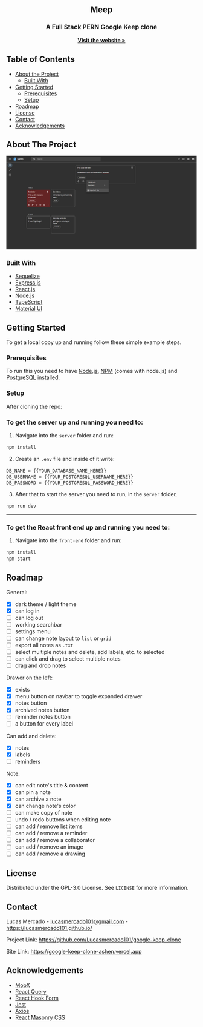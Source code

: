 <!-- PROJECT LOGO -->
<br />
<p align="center">
    <h2 align="center">Meep</h1>

  <h3 align="center">A Full Stack PERN Google Keep clone</h3>

  <p align="center">
    <a href="https://google-keep-clone-ashen.vercel.app"><strong>Visit the website »</strong></a>
  </p>
</p>

<!-- TABLE OF CONTENTS -->

## Table of Contents

- [About the Project](#about-the-project)
  - [Built With](#built-with)
- [Getting Started](#getting-started)
  - [Prerequisites](#prerequisites)
  - [Setup](#setup)
- [Roadmap](#roadmap)
- [License](#license)
- [Contact](#contact)
- [Acknowledgements](#acknowledgements)

<!-- ABOUT THE PROJECT -->

## About The Project

[![Notes App](/images/preview.png)](https://google-keep-clone-ashen.vercel.app)<br />

### Built With

- [Sequelize](https://sequelize.org/)
- [Express.js](https://expressjs.com/)
- [React.js](https://reactjs.org/)
- [Node.js](https://nodejs.org/en/)
- [TypeScript](https://www.typescriptlang.org/)
- [Material UI](https://material-ui.com/)

<!-- GETTING STARTED -->

## Getting Started

To get a local copy up and running follow these simple example steps.

### Prerequisites

To run this you need to have [Node.js](https://node.js.org/), [NPM](https://www.npmjs.com/) (comes with node.js) and [PostgreSQL](https://www.postgresql.org/) installed.

### Setup

After cloning the repo:

### To get the server up and running you need to:

1. Navigate into the `server` folder and run:

```sh
npm install
```

2. Create an `.env` file and inside of it write:

```
DB_NAME = {{YOUR_DATABASE_NAME_HERE}}
DB_USERNAME = {{YOUR_POSTGRESQL_USERNAME_HERE}}
DB_PASSWORD = {{YOUR_POSTGRESQL_PASSWORD_HERE}}
```

3. After that to start the server you need to run, in the `server` folder,

```sh
npm run dev
```

---

### To get the React front end up and running you need to:

1. Navigate into the `front-end` folder and run:

```sh
npm install
npm start
```

<!-- ROADMAP -->

## Roadmap

General:

- [x] dark theme / light theme
- [x] can log in
- [ ] can log out
- [ ] working searchbar
- [ ] settings menu
- [ ] can change note layout to `list` or `grid`
- [ ] export all notes as `.txt`
- [ ] select multiple notes and delete, add labels, etc. to selected
- [ ] can click and drag to select multiple notes
- [ ] drag and drop notes

Drawer on the left:

- [x] exists
- [x] menu button on navbar to toggle expanded drawer
- [x] notes button
- [x] archived notes button
- [ ] reminder notes button
- [ ] a button for every label

Can add and delete:

- [x] notes
- [x] labels
- [ ] reminders

Note:

- [x] can edit note's title & content
- [x] can pin a note
- [x] can archive a note
- [x] can change note's color
- [ ] can make copy of note
- [ ] undo / redo buttons when editing note
- [ ] can add / remove list items
- [ ] can add / remove a reminder
- [ ] can add / remove a collaborator
- [ ] can add / remove an image
- [ ] can add / remove a drawing

<!-- LICENSE -->

## License

Distributed under the GPL-3.0 License. See `LICENSE` for more information.

<!-- CONTACT -->

## Contact

Lucas Mercado - lucasmercado101@gmail.com - https://lucasmercado101.github.io/

Project Link: https://github.com/Lucasmercado101/google-keep-clone

Site Link: https://google-keep-clone-ashen.vercel.app

<!-- ACKNOWLEDGEMENTS -->

## Acknowledgements

- [MobX](https://mobx.js.org/)
- [React Query](https://react-query.tanstack.com/)
- [React Hook Form](https://react-hook-form.com/)
- [Jest](https://jestjs.io/)
- [Axios](https://github.com/axios/axios)
- [React Masonry CSS](https://www.npmjs.com/package/react-masonry-css)
